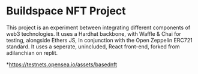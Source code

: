 # Buildspace NFT Project

This project is an experiment between integrating different components of web3 technologies. 
It uses a Hardhat backbone, with Waffle & Chai for testing, alongside Ethers JS,
In conjunction with the Open Zeppelin ERC721 standard. 
It uses a seperate, unincluded, React front-end, forked from adilanchian on replit. 

*https://testnets.opensea.io/assets/basednft

